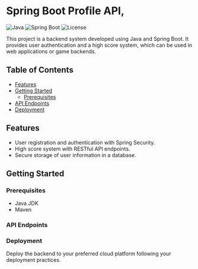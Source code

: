 # Spring Boot Profile API,

![Java](https://img.shields.io/badge/Java-11-blue.svg)
![Spring Boot](https://img.shields.io/badge/Spring%20Boot-2.5.3-green.svg)
![License](https://img.shields.io/badge/License-MIT-yellow.svg)

This project is a backend system developed using Java and Spring Boot. It provides user authentication and a high score system, which can be used in web applications or game backends.

## Table of Contents
- [Features](#features)
- [Getting Started](#getting-started)
  - [Prerequisites](#prerequisites)
- [API Endpoints](#api-endpoints)
- [Deployment](#deployment)

## Features
- User registration and authentication with Spring Security.
- High score system with RESTful API endpoints.
- Secure storage of user information in a database.

## Getting Started

### Prerequisites
- Java JDK
- Maven

### API Endpoints

### Deployment
Deploy the backend to your preferred cloud platform following your deployment practices.

